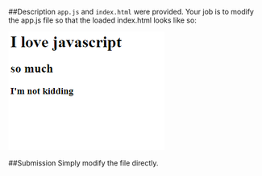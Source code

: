 ##Description
`app.js` and `index.html` were provided. Your job is to modify the app.js file so that the loaded index.html looks like so:

![desired effect](screenshot.png "desired effect")

##Submission
Simply modify the file directly.
